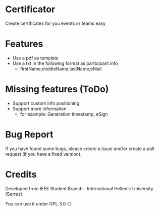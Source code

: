 # Certificator
Create certificates for you events or teams easy

# Features
* Use a pdf as template
* Use a txt in the following format as participant info
    * firstName,middleName,lastName,eMail

# Missing features (ToDo)
* Support custom info positioning
* Support more information
    * for example: Generation timestamp, eSign

# Bug Report
If you have found some bugs, please create a issue and/or 
create a pull request (if you have a fixed version).

# Credits
Developed from IEEE Student Branch - International Hellenic University (Serres).

You can use it under GPL 3.0 :D
